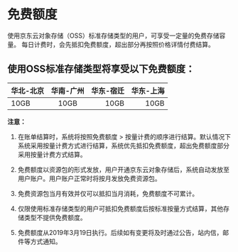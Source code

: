 # 免费额度

使用京东云对象存储（OSS）标准存储类型的用户，可享受一定量的免费存储容量。
每日计费时，会先抵扣免费额度，超出部分再按照价格详情付费结算。

## 使用OSS标准存储类型将享受以下免费额度：

|华北-北京|华南-广州|华东-宿迁|华东-上海|
---|:--:|---:|---:
10GB|10GB|10GB|10GB
	
**注意：**

1. 在账单结算时，系统将按照免费额度 > 按量计费的顺序进行结算。默认情况下系统采用按量计费方式进行结算，系统优先抵扣免费额度，超出免费额度部分采用按量计费方式结算。

2. 免费额度以资源包的形式发放，用户开通京东云对象存储后，系统自动发放至用户账户。用户账户正常时将按月发放免费资源包。

3. 免费资源包当月有效并仅可以抵扣当月消耗，免费额度不可累计。

4. 仅限使用标准存储类型的用户可抵扣免费额度后按标准按量方式结算，其他存储类型不提供免费额度。

5. 免费额度从2019年3月19日执行。后续如有变更将及时通过公告，站内信，邮件等方式通知。
